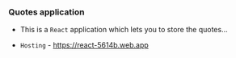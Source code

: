 ###  Quotes application 

- This is a `React` application which lets you to store the quotes... 

- `Hosting` -  <a>https://react-5614b.web.app</a>
